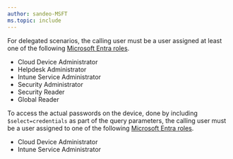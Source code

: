 ```yaml
---
author: sandeo-MSFT
ms.topic: include
---
```


For delegated scenarios, the calling user must be a user assigned at least one of the following [Microsoft Entra roles](/azure/active-directory/roles/permissions-reference?toc=%2Fgraph%2Ftoc.json).

- Cloud Device Administrator
- Helpdesk Administrator
- Intune Service Administrator
- Security Administrator
- Security Reader
- Global Reader

To access the actual passwords on the device, done by including `$select=credentials` as part of the query parameters, the calling user must be a user assigned to one of the following [Microsoft Entra roles](/azure/active-directory/roles/permissions-reference?toc=%2Fgraph%2Ftoc.json).

- Cloud Device Administrator
- Intune Service Administrator
